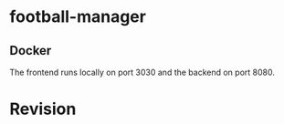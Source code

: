 # football-manager

## Docker

The frontend runs locally on port 3030 and the backend on port 8080.

# Revision 